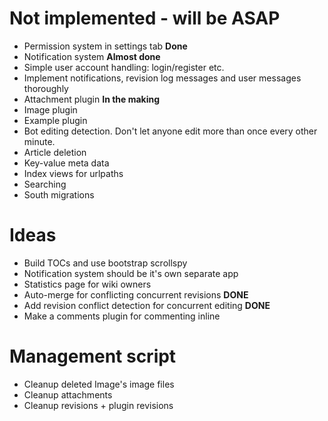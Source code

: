Not implemented - will be ASAP
==============================

 * Permission system in settings tab **Done**
 * Notification system **Almost done**
 * Simple user account handling: login/register etc.
 * Implement notifications, revision log messages and user messages thoroughly
 * Attachment plugin **In the making**
 * Image plugin
 * Example plugin
 * Bot editing detection. Don't let anyone edit more than once every other minute.
 * Article deletion
 * Key-value meta data
 * Index views for urlpaths
 * Searching
 * South migrations
 
Ideas
=====

 * Build TOCs and use bootstrap scrollspy
 * Notification system should be it's own separate app
 * Statistics page for wiki owners
 * Auto-merge for conflicting concurrent revisions **DONE**
 * Add revision conflict detection for concurrent editing **DONE**
 * Make a comments plugin for commenting inline

Management script
=================

 * Cleanup deleted Image's image files
 * Cleanup attachments
 * Cleanup revisions + plugin revisions


